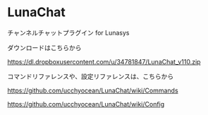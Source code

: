 LunaChat
========

チャンネルチャットプラグイン for Lunasys

ダウンロードはこちらから

https://dl.dropboxusercontent.com/u/34781847/LunaChat_v110.zip

コマンドリファレンスや、設定リファレンスは、こちらから

https://github.com/ucchyocean/LunaChat/wiki/Commands

https://github.com/ucchyocean/LunaChat/wiki/Config
